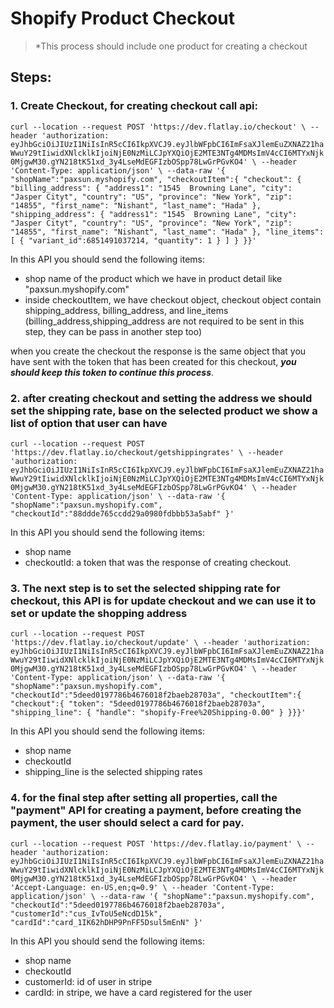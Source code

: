 <!-- TITLE: Shopify Product Checkout Api -->
<!-- SUBTITLE: A quick summary of Checkout Api -->

# Shopify Product Checkout
> *This process should include one product for creating a checkout

## Steps:


### 1. Create Checkout, for creating checkout call api:



`curl --location --request POST 'https://dev.flatlay.io/checkout' \
--header 'authorization: eyJhbGciOiJIUzI1NiIsInR5cCI6IkpXVCJ9.eyJlbWFpbCI6ImFsaXJlemEuZXNAZ21haWwuY29tIiwidXNlcklkIjoiNjE0NzMiLCJpYXQiOjE2MTE3NTg4MDMsImV4cCI6MTYxNjk0MjgwM30.gYN218tK51xd_3y4LseMdEGFIzbOSpp78LwGrPGvKO4' \
--header 'Content-Type: application/json' \
--data-raw '{
   "shopName":"paxsun.myshopify.com",
   "checkoutItem":{
       "checkout": {
       "billing_address": {
       "address1": "1545  Browning Lane",
       "city": "Jasper Cityt",
       "country": "US",
       "province": "New York",
       "zip": "14855",
       "first_name": "Nishant",
       "last_name": "Hada"
   },
   "shipping_address": {
       "address1": "1545  Browning Lane",
       "city": "Jasper Cityt",
       "country": "US",
       "province": "New York",
       "zip": "14855",
       "first_name": "Nishant",
       "last_name": "Hada"
   },
   "line_items": [
     {
       "variant_id":6851491037214,
       "quantity": 1
     }
   ]
 }
   }}'`

	 
	 
	 
In this API you should send the following items:
* shop name of the product which we have in product detail like "paxsun.myshopify.com"
* inside  checkoutItem, we have checkout object, checkout object contain shipping_address, billing_address, and line_items (billing_address,shipping_address are not required to be sent in this step, they can be pass in another step too)

when you create the checkout the response is the same object that you have sent with the token that has been created for this checkout, ***you should keep this token to continue this process***.



### 2. after creating checkout and setting the address we should set the shipping rate, base on the selected product we show a list of option that user can have


`
curl --location --request POST 'https://dev.flatlay.io/checkout/getshippingrates' \
--header 'authorization: eyJhbGciOiJIUzI1NiIsInR5cCI6IkpXVCJ9.eyJlbWFpbCI6ImFsaXJlemEuZXNAZ21haWwuY29tIiwidXNlcklkIjoiNjE0NzMiLCJpYXQiOjE2MTE3NTg4MDMsImV4cCI6MTYxNjk0MjgwM30.gYN218tK51xd_3y4LseMdEGFIzbOSpp78LwGrPGvKO4' \
--header 'Content-Type: application/json' \
--data-raw '{
   "shopName":"paxsun.myshopify.com",
  "checkoutId":"88ddde765ccdd29a0980fdbbb53a5abf"
 }'
 `




In this API you should send the following items:
* shop name
* checkoutId: a token that was the response of creating checkout.




### 3. The next step is to set the selected shipping rate for checkout, this API is for update checkout and we can use it to set or update the shopping address




`
curl --location --request POST 'https://dev.flatlay.io/checkout/update' \
--header 'authorization: eyJhbGciOiJIUzI1NiIsInR5cCI6IkpXVCJ9.eyJlbWFpbCI6ImFsaXJlemEuZXNAZ21haWwuY29tIiwidXNlcklkIjoiNjE0NzMiLCJpYXQiOjE2MTE3NTg4MDMsImV4cCI6MTYxNjk0MjgwM30.gYN218tK51xd_3y4LseMdEGFIzbOSpp78LwGrPGvKO4' \
--header 'Content-Type: application/json' \
--data-raw '{
   "shopName":"paxsun.myshopify.com",
   "checkoutId":"5deed0197786b4676018f2baeb28703a",
   "checkoutItem":{
   "checkout":{
   "token": "5deed0197786b4676018f2baeb28703a",
       "shipping_line":
       {
           "handle": "shopify-Free%20Shipping-0.00"
       }
}}}'
`


In this API you should send the following items:
* shop name
* checkoutId
* shipping_line is the selected shipping rates




### 4. for the final step after setting all properties, call the "payment"  API for creating a payment, before creating the payment, the user should select a card for pay. 




`curl --location --request POST 'https://dev.flatlay.io/payment' \
--header 'authorization: eyJhbGciOiJIUzI1NiIsInR5cCI6IkpXVCJ9.eyJlbWFpbCI6ImFsaXJlemEuZXNAZ21haWwuY29tIiwidXNlcklkIjoiNjE0NzMiLCJpYXQiOjE2MTE3NTg4MDMsImV4cCI6MTYxNjk0MjgwM30.gYN218tK51xd_3y4LseMdEGFIzbOSpp78LwGrPGvKO4' \
--header 'Accept-Language: en-US,en;q=0.9' \
--header 'Content-Type: application/json' \
--data-raw '{
   "shopName":"paxsun.myshopify.com",
   "checkoutId":"5deed0197786b4676018f2baeb28703a",
   "customerId":"cus_IvToU5eNcdD15k",
   "cardId":"card_1IK62hDHP9PnFF5Dsul5mEnN"
}'
`

In this API you should send the following items:
* shop name
* checkoutId
* customerId: id of user in stripe
* cardId: in stripe, we have a card registered for the user








